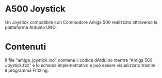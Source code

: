 # A500 Joystick
Un Joystick compatibile con Commodore Amiga 500 realizzato attraverso la piattaforma Arduino UNO.

# Contenuti
Il file "amiga_joystick.ino" contiene il codice dArduino mentre "Amiga 500 Joystick.fzz" è lo schema implementativo e può essere visualizzato tramite il programma Fritzing.
